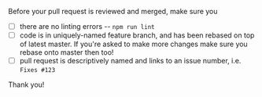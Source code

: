 Before your pull request is reviewed and merged, make sure you

* [ ] there are no linting errors -- `npm run lint`
* [ ] code is in uniquely-named feature branch, and has been rebased on top of latest master. If you're asked to make more changes make sure you rebase onto master then too!
* [ ] pull request is descriptively named and links to an issue number, i.e. `Fixes #123`

Thank you!
